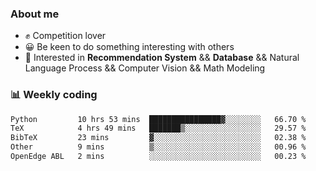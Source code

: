 ### About me

- ✊ Competition lover
- 😀 Be keen to do something interesting with others
- 🎈 Interested in **Recommendation System** && **Database** && Natural Language Process && Computer Vision && Math Modeling


### 📊 Weekly coding
<!--START_SECTION:waka-->

```txt
Python         10 hrs 53 mins  ████████████████▓░░░░░░░░   66.70 %
TeX            4 hrs 49 mins   ███████▒░░░░░░░░░░░░░░░░░   29.57 %
BibTeX         23 mins         ▓░░░░░░░░░░░░░░░░░░░░░░░░   02.38 %
Other          9 mins          ▒░░░░░░░░░░░░░░░░░░░░░░░░   00.96 %
OpenEdge ABL   2 mins          ░░░░░░░░░░░░░░░░░░░░░░░░░   00.23 %
```

<!--END_SECTION:waka-->
